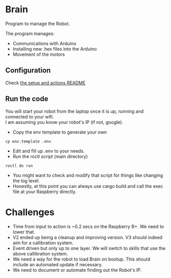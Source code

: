 # Brain

Program to manage the Robot.

The program manages: 
- Communications with Arduino
- Installing new .hex files into the Arduino
- Movement of the motors

## Configuration

Check [the setup and actions README](./SETUP_README.md)

## Run the code
You will start your robot from the laptop once it is up, running and connected to your wifi.  
I am assuming you know your robot's IP (if not, google).  
- Copy the env template to generate your own
```
cp env.template .env
```
- Edit and fill up .env to your needs.  
- Run the roctl script (main directory)
```
roctl do run
```
- You might want to check and modify that script for things like changing the log level.
- Honestly, at this point you can always use cargo build and call the exec file at your Raspberry directly.

# Challenges
- Time from input to action is ~0.2 secs on the Raspberry B+. We need to lower that.
- V2 ended up being a cleanup and improving version. V3 should indeed aim for a callibration system.
- Event driven but only up to one layer. We will switch to skills that use the above callibration system.
- We need a way for the robot to load Brain on bootup. This should include an automated update if necessary.  
- We need to document or automate finding out the Robot's IP.

